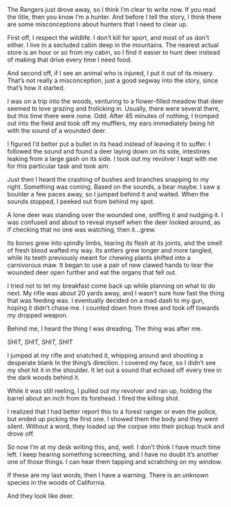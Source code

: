 &#x200B;

The Rangers just drove away, so I think I’m clear to write now. If you read the title, then you know I’m a hunter. And before I tell the story, I think there are some misconceptions about hunters that I need to clear up.

First off, I respect the wildlife. I don’t kill for sport, and most of us don't either. I live in a secluded cabin deep in the mountains. The nearest actual store is an hour or so from my cabin, so I find it easier to hunt deer instead of making that drive every time I need food.

And second off, if I see an animal who is injured, I put it out of its misery. That’s not really a misconception, just a good segway into the story, since that’s how it started.

I was on a trip into the woods, venturing to a flower-filled meadow that deer seemed to love grazing and frolicking in. Usually, there were several there, but this time there were none. Odd. After 45 minutes of nothing, I tromped out into the field and took off my mufflers, my ears immediately being hit with the sound of a wounded deer.

I figured I’d better put a bullet in its head instead of leaving it to suffer. I followed the sound and found a deer laying down on its side, intestines leaking from a large gash on its side. I took out my revolver I kept with me for this particular task and took aim.

 Just then I heard the crashing of bushes and branches snapping to my right. Something was coming. Based on the sounds, a bear maybe. I saw a boulder a few paces away, so I jumped behind it and waited. When the sounds stopped, I peeked out from behind my spot.

A lone deer was standing over the wounded one, sniffing it and nudging it. I was confused and about to reveal myself when the deer looked around, as if checking that no one was watching, then it…grew.

Its bones grew into spindly limbs, tearing its flesh at its joints, and the smell of fresh blood wafted my way. Its antlers grew longer and more tangled, while its teeth previously meant for chewing plants shifted into a carnivorous maw. It began to use a pair of new clawed hands to tear the wounded deer open further and eat the organs that fell out. 

I tried not to let my breakfast come back up while planning on what to do next. My rifle was about 20 yards away, and I wasn’t sure how fast the thing that was feeding was. I eventually decided on a mad dash to my gun, hoping it didn’t chase me. I counted down from three and took off towards my dropped weapon.

Behind me, I heard the thing I was dreading. The thing was after me.

*SHIT, SHIT, SHIT, SHIT*

I jumped at my rifle and snatched it, whipping around and shooting a desperate blank In the thing’s direction. I covered my face, so I didn’t see my shot hit it in the shoulder. It let out a sound that echoed off every tree in the dark woods behind it.

While it was still reeling, I pulled out my revolver and ran up, holding the barrel about an inch from its forehead. I fired the killing shot. 

I realized that I had better report this to a forest ranger or even the police, but ended up picking the first one. I showed them the body and they went silent. Without a word, they loaded up the corpse into their pickup truck and drove off.

So now I’m at my desk writing this, and, well. I don’t think I have much time left. I keep hearing something screeching, and I have no doubt it’s another one of those things. I can hear them tapping and scratching on my window.

If these are my last words, then I have a warning. There is an unknown species in the woods of California.

And they look like deer.